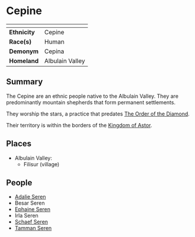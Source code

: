 # Cepine

| []() | |
| --- | --- |
| **Ethnicity** | Cepine |
| **Race(s)** | Human |
| **Demonym** | Cepina |
| **Homeland** | Albulain Valley |

## Summary

The Cepine are an ethnic people native to the Albulain Valley. They are predominantly mountain shepherds that form permanent settlements.

They worship the stars, a practice that predates [The Order of the Diamond](../organisations/the-order-of-the-diamond.md).

Their territory is within the borders of the [Kingdom of Astor](../civilisations/kingdom-of-astor/kingdom-of-astor.md).

## Places

- Albulain Valley:
  - Filisur (village)

## People

- [Adalie Seren](../characters/adalie-seren.md)
- Besar Seren
- [Ephaine Seren](../characters/ephaine-seren.md)
- Irla Seren
- [Schaef Seren](../characters/schaef-seren.md)
- [Tamman Seren](../characters/tamman-seren.md)
